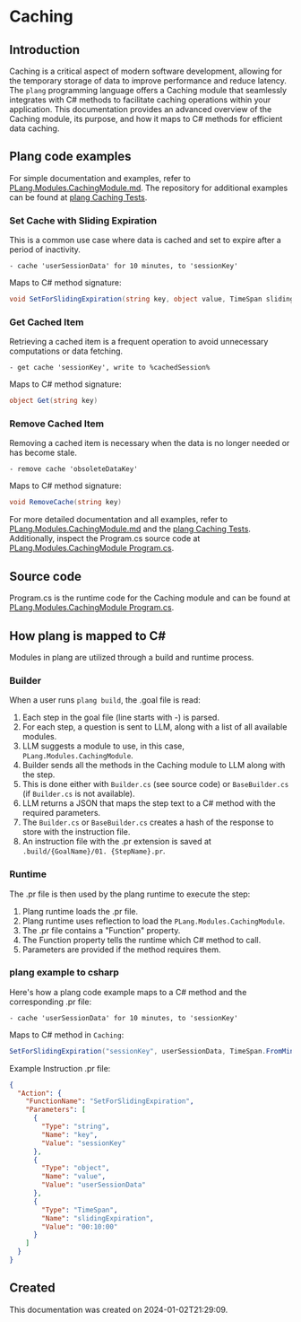 # Caching

## Introduction
Caching is a critical aspect of modern software development, allowing for the temporary storage of data to improve performance and reduce latency. The `plang` programming language offers a Caching module that seamlessly integrates with C# methods to facilitate caching operations within your application. This documentation provides an advanced overview of the Caching module, its purpose, and how it maps to C# methods for efficient data caching.

## Plang code examples
For simple documentation and examples, refer to [PLang.Modules.CachingModule.md](./PLang.Modules.CachingModule.md). The repository for additional examples can be found at [plang Caching Tests](https://github.com/PLangHQ/plang/tree/main/Tests/Caching).

### Set Cache with Sliding Expiration
This is a common use case where data is cached and set to expire after a period of inactivity.

```plang
- cache 'userSessionData' for 10 minutes, to 'sessionKey'
```

Maps to C# method signature:
```csharp
void SetForSlidingExpiration(string key, object value, TimeSpan slidingExpiration)
```

### Get Cached Item
Retrieving a cached item is a frequent operation to avoid unnecessary computations or data fetching.

```plang
- get cache 'sessionKey', write to %cachedSession%
```

Maps to C# method signature:
```csharp
object Get(string key)
```

### Remove Cached Item
Removing a cached item is necessary when the data is no longer needed or has become stale.

```plang
- remove cache 'obsoleteDataKey'
```

Maps to C# method signature:
```csharp
void RemoveCache(string key)
```

For more detailed documentation and all examples, refer to [PLang.Modules.CachingModule.md](./PLang.Modules.CachingModule.md) and the [plang Caching Tests](https://github.com/PLangHQ/plang/tree/main/Tests/Caching). Additionally, inspect the Program.cs source code at [PLang.Modules.CachingModule Program.cs](https://github.com/PLangHQ/plang/tree/main/PLang/Modules/CachingModule/Program.cs).

## Source code
Program.cs is the runtime code for the Caching module and can be found at [PLang.Modules.CachingModule Program.cs](https://github.com/PLangHQ/plang/tree/main/PLang/Modules/CachingModule/Program.cs).

## How plang is mapped to C#
Modules in plang are utilized through a build and runtime process.

### Builder
When a user runs `plang build`, the .goal file is read:
1. Each step in the goal file (line starts with -) is parsed.
2. For each step, a question is sent to LLM, along with a list of all available modules.
3. LLM suggests a module to use, in this case, `PLang.Modules.CachingModule`.
4. Builder sends all the methods in the Caching module to LLM along with the step.
5. This is done either with `Builder.cs` (see source code) or `BaseBuilder.cs` (if `Builder.cs` is not available).
6. LLM returns a JSON that maps the step text to a C# method with the required parameters.
7. The `Builder.cs` or `BaseBuilder.cs` creates a hash of the response to store with the instruction file.
8. An instruction file with the .pr extension is saved at `.build/{GoalName}/01. {StepName}.pr`.

### Runtime
The .pr file is then used by the plang runtime to execute the step:
1. Plang runtime loads the .pr file.
2. Plang runtime uses reflection to load the `PLang.Modules.CachingModule`.
3. The .pr file contains a "Function" property.
4. The Function property tells the runtime which C# method to call.
5. Parameters are provided if the method requires them.

### plang example to csharp
Here's how a plang code example maps to a C# method and the corresponding .pr file:

```plang
- cache 'userSessionData' for 10 minutes, to 'sessionKey'
```

Maps to C# method in `Caching`:
```csharp
SetForSlidingExpiration("sessionKey", userSessionData, TimeSpan.FromMinutes(10));
```

Example Instruction .pr file:
```json
{
  "Action": {
    "FunctionName": "SetForSlidingExpiration",
    "Parameters": [
      {
        "Type": "string",
        "Name": "key",
        "Value": "sessionKey"
      },
      {
        "Type": "object",
        "Name": "value",
        "Value": "userSessionData"
      },
      {
        "Type": "TimeSpan",
        "Name": "slidingExpiration",
        "Value": "00:10:00"
      }
    ]
  }
}
```

## Created
This documentation was created on 2024-01-02T21:29:09.